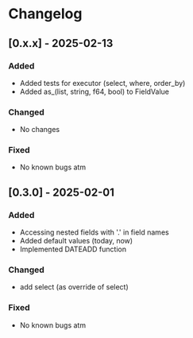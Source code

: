 # Changelog

## [0.x.x] - 2025-02-13
### Added
- Added tests for executor (select, where, order_by)
- Added as_(list, string, f64, bool) to FieldValue

### Changed
- No changes

### Fixed
- No known bugs atm

## [0.3.0] - 2025-02-01
### Added
- Accessing nested fields with '.' in field names
- Added default values (today, now)
- Implemented DATEADD function

### Changed
- add select (as override of select)

### Fixed
- No known bugs atm
